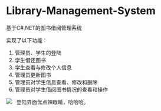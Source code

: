 # Library-Management-System
基于C#.NET的图书借阅管理系统

实现了以下功能：
1. 管理员、学生的登陆 
2. 学生借还图书 
3. 学生查看与修改个人信息 
4. 管理员更新图书 
5. 管理员对学生信息查看、修改和删除 
6. 管理员对学生借阅图书情况的查看和操作



<img src="https://img-blog.csdnimg.cn/20190118231106124.png"/>
&nbsp; 登陆界面优点辣眼睛，哈哈哈。
